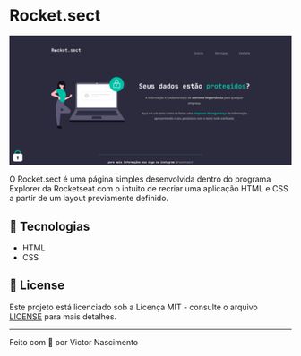 # Rocket.sect

![Rocketsect preview](github/app-preview.png)

O Rocket.sect é uma página simples desenvolvida dentro do programa Explorer da Rocketseat com o intuito de recriar uma aplicação HTML e CSS a partir de um layout previamente definido.

## :wrench: Tecnologias

- HTML
- CSS

## 📝 License

Este projeto está licenciado sob a Licença MIT - consulte o arquivo [LICENSE](LICENSE) para mais detalhes.

---

Feito com 💜 por Victor Nascimento
